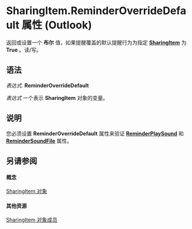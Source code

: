 
# SharingItem.ReminderOverrideDefault 属性 (Outlook)

返回或设置一个 **布尔** 值，如果提醒覆盖的默认提醒行为为指定 **[SharingItem](63dd3451-44f3-7cc4-c6e2-7dad5835a7d2.md)** 为 **True** 。读/写。


## 语法

 _表达式_. **ReminderOverrideDefault**

 _表达式_ 一个表示 **SharingItem** 对象的变量。


## 说明

您必须设置 **ReminderOverrideDefault** 属性来验证 **[ReminderPlaySound](c7588cea-a416-8eb1-8f5e-e9c4cc5ad84a.md)** 和 **[ReminderSoundFile](55974c0e-3b72-b64e-87ed-53ffc280721b.md)** 属性。


## 另请参阅


#### 概念


[SharingItem 对象](63dd3451-44f3-7cc4-c6e2-7dad5835a7d2.md)
#### 其他资源


[SharingItem 对象成员](719ad60e-2242-2c54-778f-006b61690389.md)